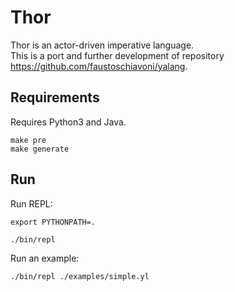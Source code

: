 # Thor

Thor is an actor-driven imperative language.  
This is a port and further development of repository https://github.com/faustoschiavoni/yalang.

## Requirements

Requires Python3 and Java.

```console
make pre
make generate
```
## Run

Run REPL:

```console
export PYTHONPATH=.

./bin/repl
```

Run an example:

```console
./bin/repl ./examples/simple.yl
```

